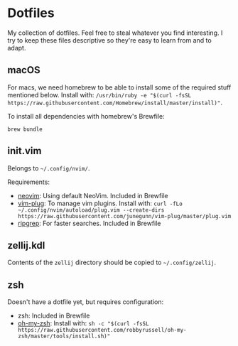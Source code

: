 # Dotfiles

My collection of dotfiles. Feel free to steal whatever you find interesting. I try to keep these files descriptive so they're easy to learn from and to adapt.

## macOS

For macs, we need homebrew to be able to install some of the required stuff mentioned below. Install with: `/usr/bin/ruby -e "$(curl -fsSL https://raw.githubusercontent.com/Homebrew/install/master/install)"`.

To install all dependencies with homebrew's Brewfile:

```
brew bundle
```

## init.vim

Belongs to `~/.config/nvim/`.

Requirements:

- [neovim](https://github.com/neovim/neovim): Using default NeoVim. Included in Brewfile
- [vim-plug](https://github.com/junegunn/vim-plug): To manage vim plugins. Install with: `curl -fLo ~/.config/nvim/autoload/plug.vim --create-dirs https://raw.githubusercontent.com/junegunn/vim-plug/master/plug.vim`
- [ripgrep](https://github.com/BurntSushi/ripgrep): For faster searches. Included in Brewfile

## zellij.kdl

Contents of the `zellij` directory should be copied to `~/.config/zellij`.

## zsh

Doesn't have a dotfile yet, but requires configuration:

- zsh: Included in Brewfile
- [oh-my-zsh](https://github.com/robbyrussell/oh-my-zsh): Install with: `sh -c "$(curl -fsSL https://raw.githubusercontent.com/robbyrussell/oh-my-zsh/master/tools/install.sh)"`
